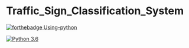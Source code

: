 # Traffic_Sign_Classification_System 

[![forthebadge Using-python](http://ForTheBadge.com/images/badges/made-with-python.svg)](https://www.python.org/) 

[![Python 3.6](https://img.shields.io/badge/Project%20By-Gaurav%20Vijay%20Topre-yellow)](https://linktr.ee/gauravtopre)

